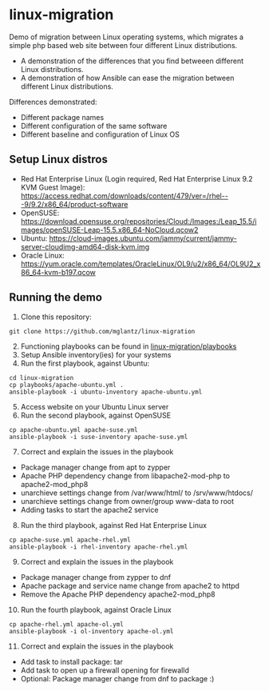 # linux-migration
Demo of migration between Linux operating systems, which migrates a simple php based web site between four different Linux distributions.
* A demonstration of the differences that you find betweeen different Linux distributions.
* A demonstration of how Ansible can ease the migration between different Linux distributions.

Differences demonstrated:
* Different package names
* Different configuration of the same software
* Different baseline and configuration of Linux OS

## Setup Linux distros
* Red Hat Enterprise Linux (Login required, Red Hat Enterprise Linux 9.2 KVM Guest Image): https://access.redhat.com/downloads/content/479/ver=/rhel---9/9.2/x86_64/product-software
* OpenSUSE: https://download.opensuse.org/repositories/Cloud:/Images:/Leap_15.5/images/openSUSE-Leap-15.5.x86_64-NoCloud.qcow2
* Ubuntu: https://cloud-images.ubuntu.com/jammy/current/jammy-server-cloudimg-amd64-disk-kvm.img
* Oracle Linux: https://yum.oracle.com/templates/OracleLinux/OL9/u2/x86_64/OL9U2_x86_64-kvm-b197.qcow

## Running the demo
1. Clone this repository:
```
git clone https://github.com/mglantz/linux-migration
```
2. Functioning playbooks can be found in [linux-migration/playbooks](https://github.com/mglantz/linux-migration/tree/main/playbooks)
3. Setup Ansible inventory(ies) for your systems
4. Run the first playbook, against Ubuntu:
```
cd linux-migration
cp playbooks/apache-ubuntu.yml .
ansible-playbook -i ubuntu-inventory apache-ubuntu.yml
```
5. Access website on your Ubuntu Linux server
6. Run the second playbook, against OpenSUSE
```
cp apache-ubuntu.yml apache-suse.yml
ansible-playbook -i suse-inventory apache-suse.yml
```
7. Correct and explain the issues in the playbook
* Package manager change from apt to zypper
* Apache PHP dependency change from libapache2-mod-php to apache2-mod_php8
* unarchieve settings change from /var/www/html/ to /srv/www/htdocs/
* unarchieve settings change from owner/group www-data to root
* Adding tasks to start the apache2 service
8. Run the third playbook, against Red Hat Enterprise Linux
```
cp apache-suse.yml apache-rhel.yml
ansible-playbook -i rhel-inventory apache-rhel.yml
```
9. Correct and explain the issues in the playbook
* Package manager change from zypper to dnf
* Apache package and service name change from apache2 to httpd
* Remove the Apache PHP dependency apache2-mod_php8
10. Run the fourth playbook, against Oracle Linux
```
cp apache-rhel.yml apache-ol.yml
ansible-playbook -i ol-inventory apache-ol.yml
```
11. Correct and explain the issues in the playbook
* Add task to install package: tar
* Add task to open up a firewall opening for firewalld
* Optional: Package manager change from dnf to package :)

